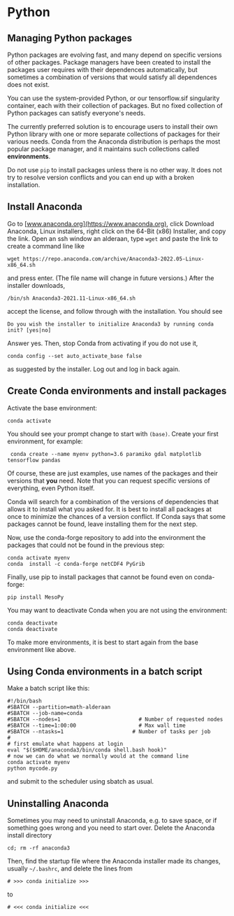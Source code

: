 # Python

## Managing Python packages
Python packages are evolving fast, and many depend on specific versions of other packages. Package managers have been created to 
install the packages user requires with their dependences automatically, but sometimes a combination of versions that would 
satisfy all dependences does not exist. 

You can use the system-provided Python, or our tensorflow.sif singularity container, each with their collection
 of packages. But no fixed collection of Python packages can satisfy everyone's needs.

The currently preferred solution is to encourage users to install their own Python
library with one or more separate collections of packages for their various needs. Conda from the 
Anaconda distribution is perhaps the most popular package manager, and it maintains such collections called **environments**.

Do not use `pip` to install packages unless there is no other way. It does not try to resolve version conflicts and you 
can end up with a broken installation. 
 

## Install Anaconda
Go to [www.anaconda.org](https://www.anaconda.org), click Download Anaconda, Linux installers,
 right click on the 64-Bit (x86) Installer, and copy the link.
Open an ssh window an alderaan, type `wget` and paste the link to create a command line like

    wget https://repo.anaconda.com/archive/Anaconda3-2022.05-Linux-x86_64.sh
    
and press enter. (The file name will change in future versions.) After the installer downloads,

    /bin/sh Anaconda3-2021.11-Linux-x86_64.sh
    
accept the license, and follow through with the installation. You should see 
    
    Do you wish the installer to initialize Anaconda3 by running conda init? [yes|no]
    
Answer yes. Then, stop Conda from activating if you do not use it,

    conda config --set auto_activate_base false

as suggested by the installer. Log out and log in back again.

## Create Conda environments and install packages

Activate the base environment:
    
    conda activate
    
You should see your prompt change to start with `(base)`. Create your first environment, for example:
    
     conda create --name myenv python=3.6 paramiko gdal matplotlib tensorflow pandas

Of course, these are just examples,  use names of the packages and their versions that **you** need. Note that you can request specific versions of everything, even Python itself.

 Conda will search for a combination of the versions of dependencies that allows it
to install what you asked for. It is best to install all packages at once to minimize the chances of a version conflict. If Conda says that some packages cannot be found, leave installing them for the next step. 

Now, use the conda-forge repository to add into the environment the packages that could not be found in the previous step:

    conda activate myenv
    conda  install -c conda-forge netCDF4 PyGrib
    
Finally, use pip to install packages that cannot be found even on conda-forge:

    pip install MesoPy

You may want to deactivate Conda when you are not using the environment:

    conda deactivate
    conda deactivate
    
To make more environments, it is best to start again from the base environment like above.
    
## Using Conda environments in a batch script

Make a batch script like this:

    #!/bin/bash
    #SBATCH --partition=math-alderaan
    #SBATCH --job-name=conda
    #SBATCH --nodes=1                         # Number of requested nodes
    #SBATCH --time=1:00:00                    # Max wall time
    #SBATCH --ntasks=1                      # Number of tasks per job
    #
    # first emulate what happens at login
    eval "$($HOME/anaconda3/bin/conda shell.bash hook)"
    # now we can do what we normally would at the command line
    conda activate myenv
    python mycode.py
    
and submit to the scheduler using sbatch as usual.

## Uninstalling Anaconda

Sometimes you may need to uninstall Anaconda, e.g. to save space, or if something goes wrong and you need to start over.
Delete the Anaconda install directory

    cd; rm -rf anaconda3
    
Then, find the startup file where the Anaconda installer made its changes, usually `~/.bashrc`, and delete the lines from

    # >>> conda initialize >>>
    
to 

    # <<< conda initialize <<<
    


    
    
